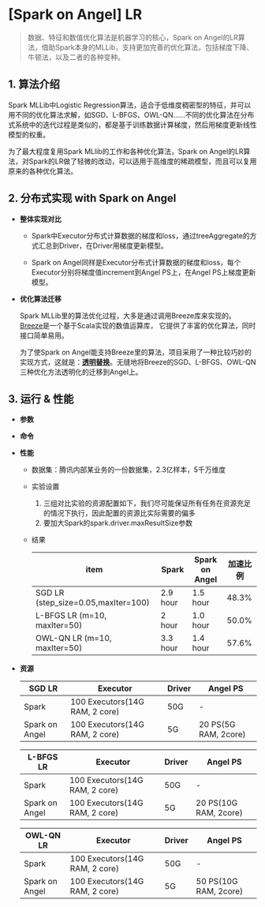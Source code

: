 # [Spark on Angel] LR


> 数据、特征和数值优化算法是机器学习的核心，Spark on Angel的LR算法，借助Spark本身的MLLib，支持更加完善的优化算法，包括梯度下降、牛顿法，以及二者的各种变种。

## 1. 算法介绍

Spark MLLib中Logistic Regression算法，适合于低维度稠密型的特征，并可以用不同的优化算法求解，如SGD、L-BFGS、OWL-QN……不同的优化算法在分布式系统中的迭代过程是类似的，都是基于训练数据计算梯度，然后用梯度更新线性模型的权重。

为了最大程度复用Spark MLlib的工作和各种优化算法，Spark on Angel的LR算法，对Spark的LR做了轻微的改动，可以适用于高维度的稀疏模型，而且可以复用原来的各种优化算法。

## 2. 分布式实现 with Spark on Angel

* **整体实现对比**

	* Spark中Executor分布式计算数据的梯度和loss，通过treeAggregate的方式汇总到Driver，在Driver用梯度更新模型。

	* Spark on Angel同样是Executor分布式计算数据的梯度和loss，每个Executor分别将梯度值increment到Angel PS上，在Angel PS上梯度更新模型。

* **优化算法迁移**

	Spark MLLib里的算法优化过程，大多是通过调用Breeze库来实现的。
	[Breeze](https://github.com/scalanlp/breeze)是一个基于Scala实现的数值运算库，
	它提供了丰富的优化算法，同时接口简单易用。

	为了使Spark on Angel能支持Breeze里的算法，项目采用了一种比较巧妙的实现方式，这就是：[**透明替换**]()。无缝地将Breeze的SGD、L-BFGS、OWL-QN三种优化方法透明化的迁移到Angel上。

## 3. 运行 & 性能

* **参数**

* **命令**

* **性能**
	- 数据集：腾讯内部某业务的一份数据集，2.3亿样本，5千万维度

	- 实验设置
	  1. 三组对比实验的资源配置如下，我们尽可能保证所有任务在资源充足的情况下执行，因此配置的资源比实际需要的偏多
	  2. 要加大Spark的spark.driver.maxResultSize参数

	- 结果

		| item   |  Spark  |  Spark on Angel  |   加速比例   |
		|---|---|---|---|
		|SGD LR (step_size=0.05,maxIter=100) | 2.9 hour   | 1.5 hour   | 48.3%  |
		|L-BFGS LR (m=10, maxIter=50)        | 2 hour     | 1.0 hour   | 50.0%  |
		|OWL-QN LR (m=10, maxIter=50)        | 3.3 hour   | 1.4 hour   | 57.6%  |

* **资源**

	|  SGD LR   |     Executor                     |  Driver   |  Angel PS   |
	|---|---|---|---|
	| Spark | 100 Executors(14G RAM, 2 core)   | 50G        | -   |
	| Spark on Angel  |  100 Executors(14G RAM, 2 core)  | 5G | 20 PS(5G RAM, 2core)  |

	|  L-BFGS LR   |     Executor                     |  Driver   |  Angel PS   |
	|---|---|---|---|
	| Spark | 100 Executors(14G RAM, 2 core)   | 50G        | -   |
	| Spark on Angel  |  100 Executors(14G RAM, 2 core)  | 5G | 20 PS(10G RAM, 2core)  |

	|  OWL-QN LR   |     Executor                     |  Driver   |  Angel PS   |
	|---|---|---|---|
	| Spark | 100 Executors(14G RAM, 2 core)   | 50G        | -   |
	| Spark on Angel  |  100 Executors(14G RAM, 2 core)  | 5G | 50 PS(10G RAM, 2core)  |

